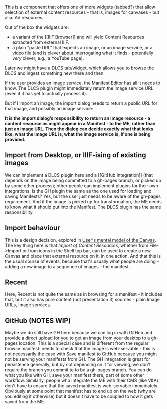 This is a component that offers one of more widgets (tabbed?) that allow selection of external content resources - that is, images for canvases - but also AV resources.

Out of the box the widgets are:

 - a variant of the [[IIIF Browser]] and will yield Content Resources extracted from external IIIF.
 - a plain "paste URL" that expects an image, or an image service, or a video file (and is clever about interrogating what it finds - potentially _very_ clever, e.g., a YouTube page). 

Later we might have a DLCS tab/widget, which allows you to browse the DLCS and ingest something new there and then.

If the user provides an image service, the Manifest Editor has all it needs to know. The DLCS plugin might immediately return the image service URL (even if it has yet to actually process it).

But if I import an image, the import dialog needs to return a public URL for that image, and possibly an image service:

**It is the import dialog’s responsibility to return an image resource - a content resource as might appear in a Manifest - to the ME, rather than just an image URL. Then the dialog can decide exactly what that looks like, what the image URL is, what the image service is, if one is being provided.**


## Import from Desktop, or IIIF-ising of existing images

We can implement a DLCS plugin here and a [[GitHub Integration]] (that depends on the image being committed to a gh-pages branch, or picked up by some other process); other people can implement plugins for their own integrations. Is the GH plugin the same as the one used for loading and saving Manifests? Yes, but the user just needs to be aware of the gh-pages requirement. And if the image is picked up for transformation, the ME needs to know what it should put into the Manifest. The DLCS plugin has the same responsibility.

## Import behaviour

This is a design decision, explored in [User's mental model of the Canvas](https://github.com/digirati-co-uk/iiif-manifest-editor/discussions/29).
The key thing here is that *Import of Content Resources*, whether from File->Import or from icons in the Shell top bar, can be used to create a new Canvas and place that external resource on it, in one action. And that this is the usual course of events, because that's usually what people are doing - adding a new image to a sequence of images - the manifest.

## Recent

Here, Recent is not quite the same as in browsing for a manifest - it includes that, but it also has pure content (not presentation 3) sources - plain Image URLs, Image services.

## GitHub (NOTES WIP)

Maybe we do still have GH here because we can log in with GitHub and provide a direct upload for you to get an image from your desktop to a gh-pages location. This is a special case and is different from the regular browse manifest: needs to check that the image is web-servable - this is not necessarily the case with Save manifest to GitHub because you might not be serving your manifests from GH.
The GH integration is great for persistence generally, but by not depending on it for viewing, we don't require the branch you commit to to be a gh-pages branch. You can do what you like with GH, save your manifest there, part of some other workflow.
Similarly, people who integrate the ME with their CMS (like V&A) don't have to ensure that the saved manifest is web-servable immediately. Obviously at some point that manifest has to end up on the web (why are you editing it otherwise) but it doesn't have to be coupled to how it gets saved from the ME.

